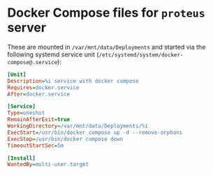 # Docker Compose files for `proteus` server

These are mounted in `/var/mnt/data/Deployments` and started via the following
systemd service unit (`/etc/systemd/system/docker-compose@.service`):

```ini
[Unit]
Description=%i service with docker compose
Requires=docker.service
After=docker.service

[Service]
Type=oneshot
RemainAfterExit=true
WorkingDirectory=/var/mnt/data/Deployments/%i
ExecStart=/usr/bin/docker compose up -d --remove-orphans
ExecStop=/usr/bin/docker compose down
TimeoutStartSec=5m

[Install]
WantedBy=multi-user.target
```
